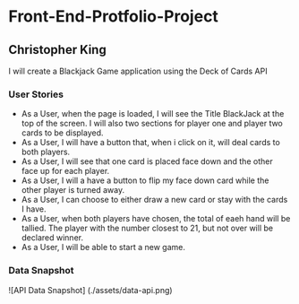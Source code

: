 # Front-End-Protfolio-Project

## Christopher King

I will create a Blackjack Game application using the Deck of Cards API

### User Stories

- As a User, when the page is loaded, I will see the Title BlackJack at the top of the screen. I will also two sections for player one and player two cards to be displayed.
- As a User, I will have a button that, when i click on it, will deal cards to both players. 
- As a User, I will see that one card is placed face down and the other face up for each player.
- As a User, I will a have a button to flip my face down card while the other player is turned away.
- As a User, I can choose to either draw a new card or stay with the cards I have.
- As a User, when both players have chosen, the total of eaeh hand will be tallied. The player with the number closest to 21, but not over will be declared winner. 
- As a User, I will be able to start a new game. 

### Data Snapshot

![API Data Snapshot] (./assets/data-api.png)